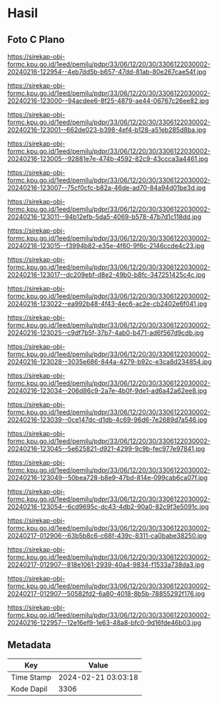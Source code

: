 # Hasil

## Foto C Plano

https://sirekap-obj-formc.kpu.go.id/1eed/pemilu/pdpr/33/06/12/20/30/3306122030002-20240216-122954--4eb7dd5b-b657-47dd-81ab-80e267cae54f.jpg

https://sirekap-obj-formc.kpu.go.id/1eed/pemilu/pdpr/33/06/12/20/30/3306122030002-20240216-123000--94acdee6-8f25-4879-ae44-06767c26ee82.jpg

https://sirekap-obj-formc.kpu.go.id/1eed/pemilu/pdpr/33/06/12/20/30/3306122030002-20240216-123001--662de023-b398-4ef4-b128-a51eb285d8ba.jpg

https://sirekap-obj-formc.kpu.go.id/1eed/pemilu/pdpr/33/06/12/20/30/3306122030002-20240216-123005--92881e7e-474b-4592-82c9-43ccca3a4461.jpg

https://sirekap-obj-formc.kpu.go.id/1eed/pemilu/pdpr/33/06/12/20/30/3306122030002-20240216-123007--75cf0cfc-b82a-46de-ad70-84a94d01be3d.jpg

https://sirekap-obj-formc.kpu.go.id/1eed/pemilu/pdpr/33/06/12/20/30/3306122030002-20240216-123011--94b12efb-5da5-4069-b578-47b7d1c118dd.jpg

https://sirekap-obj-formc.kpu.go.id/1eed/pemilu/pdpr/33/06/12/20/30/3306122030002-20240216-123015--f3994b82-e35e-4f60-9f6c-2146ccde4c23.jpg

https://sirekap-obj-formc.kpu.go.id/1eed/pemilu/pdpr/33/06/12/20/30/3306122030002-20240216-123017--dc209ebf-d8e2-49b0-b8fc-347251425c4c.jpg

https://sirekap-obj-formc.kpu.go.id/1eed/pemilu/pdpr/33/06/12/20/30/3306122030002-20240216-123022--ea992b48-4f43-4ec6-ac2e-cb2402e6f041.jpg

https://sirekap-obj-formc.kpu.go.id/1eed/pemilu/pdpr/33/06/12/20/30/3306122030002-20240216-123025--c9df7b5f-37b7-4ab0-b471-ad6f567d9cdb.jpg

https://sirekap-obj-formc.kpu.go.id/1eed/pemilu/pdpr/33/06/12/20/30/3306122030002-20240216-123028--3035e686-844a-4279-b92c-e3ca8d234854.jpg

https://sirekap-obj-formc.kpu.go.id/1eed/pemilu/pdpr/33/06/12/20/30/3306122030002-20240216-123034--206d86c9-2a7e-4b0f-9de1-ad6a42a62ee8.jpg

https://sirekap-obj-formc.kpu.go.id/1eed/pemilu/pdpr/33/06/12/20/30/3306122030002-20240216-123039--0ce147dc-d1db-4c69-96d6-7e2689d7a546.jpg

https://sirekap-obj-formc.kpu.go.id/1eed/pemilu/pdpr/33/06/12/20/30/3306122030002-20240216-123045--5e625821-d921-4299-9c9b-fec977e97841.jpg

https://sirekap-obj-formc.kpu.go.id/1eed/pemilu/pdpr/33/06/12/20/30/3306122030002-20240216-123049--50bea728-b8e9-47bd-814e-099cab6ca07f.jpg

https://sirekap-obj-formc.kpu.go.id/1eed/pemilu/pdpr/33/06/12/20/30/3306122030002-20240216-123054--6cd9695c-dc43-4db2-90a0-82c9f3e5091c.jpg

https://sirekap-obj-formc.kpu.go.id/1eed/pemilu/pdpr/33/06/12/20/30/3306122030002-20240217-012906--63b5b8c6-c68f-439c-8311-ca0babe38250.jpg

https://sirekap-obj-formc.kpu.go.id/1eed/pemilu/pdpr/33/06/12/20/30/3306122030002-20240217-012907--818e1061-2939-40a4-9834-f1533a738da3.jpg

https://sirekap-obj-formc.kpu.go.id/1eed/pemilu/pdpr/33/06/12/20/30/3306122030002-20240217-012907--50582fd2-6a80-4018-8b5b-78855292f176.jpg

https://sirekap-obj-formc.kpu.go.id/1eed/pemilu/pdpr/33/06/12/20/30/3306122030002-20240216-122957--12e16ef9-1e63-48a8-bfc0-9d16fde46b03.jpg


## Metadata

| Key        | Value               |
| ---------- | ------------------- |
| Time Stamp | 2024-02-21 03:03:18 |
| Kode Dapil | 3306                |



